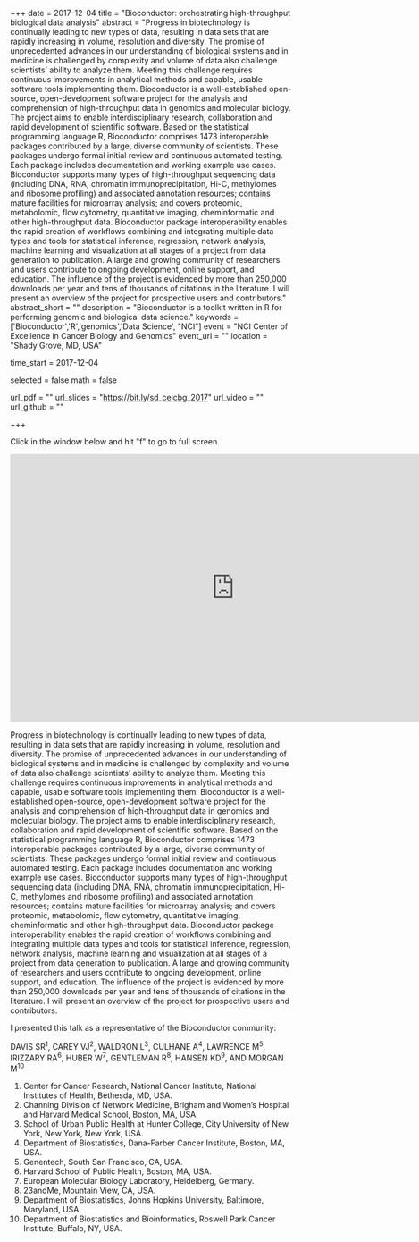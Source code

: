 +++
date = 2017-12-04
title = "Bioconductor: orchestrating high-throughput biological data analysis"
abstract = "Progress in biotechnology is continually leading to new types of data, resulting in data sets that are rapidly increasing in volume, resolution and diversity. The promise of unprecedented advances in our understanding of biological systems and in medicine is challenged by complexity and volume of data also challenge scientists’ ability to analyze them. Meeting this challenge requires continuous improvements in analytical methods and capable, usable software tools implementing them. Bioconductor is a well-established open-source, open-development software project for the analysis and comprehension of high-throughput data in genomics and molecular biology. The project aims to enable interdisciplinary research, collaboration and rapid development of scientific software. Based on the statistical programming language R, Bioconductor comprises 1473 interoperable packages contributed by a large, diverse community of scientists. These packages undergo formal initial review and continuous automated testing. Each package includes documentation and working example use cases. Bioconductor supports many types of high-throughput sequencing data (including DNA, RNA, chromatin immunoprecipitation, Hi-C, methylomes and ribosome profiling) and associated annotation resources; contains mature facilities for microarray analysis; and covers proteomic, metabolomic, flow cytometry, quantitative imaging, cheminformatic and other high-throughput data. Bioconductor package interoperability enables the rapid creation of workflows combining and integrating multiple data types and tools for statistical inference, regression, network analysis, machine learning and visualization at all stages of a project from data generation to publication. A large and growing community of researchers and users contribute to ongoing development, online support, and education. The influence of the project is evidenced by more than 250,000 downloads per year and tens of thousands of citations in the literature. I will present an overview of the project for prospective users and contributors."
abstract_short = ""
description = "Bioconductor is a toolkit written in R for performing genomic and biological data science."
keywords = ['Bioconductor','R','genomics','Data Science', "NCI"]
event = "NCI Center of Excellence in Cancer Biology and Genomics"
event_url = ""
location = "Shady Grove, MD, USA"

time_start = 2017-12-04

selected = false
math = false

url_pdf = ""
url_slides = "https://bit.ly/sd_ceicbg_2017"
url_video = ""
url_github = ""

+++

Click in the window below and hit "f" to go to full screen.

<iframe src="https://seandavi.github.io/biocshorttalk/" frameborder="0" width="801" height="480" allowfullscreen="true" mozallowfullscreen="true" webkitallowfullscreen="true"></iframe>

Progress in biotechnology is continually leading to new types of data,
resulting in data sets that are rapidly increasing in volume,
resolution and diversity. The promise of unprecedented advances in our
understanding of biological systems and in medicine is challenged by
complexity and volume of data also challenge scientists’ ability to
analyze them. Meeting this challenge requires continuous improvements
in analytical methods and capable, usable software tools implementing
them. Bioconductor is a well-established open-source, open-development
software project for the analysis and comprehension of high-throughput
data in genomics and molecular biology. The project aims to enable
interdisciplinary research, collaboration and rapid development of
scientific software. Based on the statistical programming language R,
Bioconductor comprises 1473 interoperable packages contributed by a
large, diverse community of scientists. These packages undergo formal
initial review and continuous automated testing. Each package includes
documentation and working example use cases. Bioconductor supports
many types of high-throughput sequencing data (including DNA, RNA,
chromatin immunoprecipitation, Hi-C, methylomes and ribosome
profiling) and associated annotation resources; contains mature
facilities for microarray analysis; and covers proteomic, metabolomic,
flow cytometry, quantitative imaging, cheminformatic and other
high-throughput data. Bioconductor package interoperability enables
the rapid creation of workflows combining and integrating multiple
data types and tools for statistical inference, regression, network
analysis, machine learning and visualization at all stages of a
project from data generation to publication. A large and growing
community of researchers and users contribute to ongoing development,
online support, and education. The influence of the project is
evidenced by more than 250,000 downloads per year and tens of
thousands of citations in the literature. I will present an overview
of the project for prospective users and contributors. 

I presented this talk as a representative of the Bioconductor community:

DAVIS SR<sup>1</sup>, CAREY VJ<sup>2</sup>, WALDRON L<sup>3</sup>, CULHANE A<sup>4</sup>, LAWRENCE M<sup>5</sup>, IRIZZARY RA<sup>6</sup>, HUBER W<sup>7</sup>, GENTLEMAN R<sup>8</sup>, HANSEN KD<sup>9</sup>, AND MORGAN M<sup>10</sup>

1. Center for Cancer Research, National Cancer Institute, National Institutes of Health, Bethesda, MD, USA.
2. Channing Division of Network Medicine, Brigham and Women’s Hospital and Harvard Medical School, Boston, MA, USA.
3. School of Urban Public Health at Hunter College, City University of New York, New York, New York, USA.
4. Department of Biostatistics, Dana-Farber Cancer Institute, Boston, MA, USA.
5. Genentech, South San Francisco, CA, USA.
6. Harvard School of Public Health, Boston, MA, USA.
7. European Molecular Biology Laboratory, Heidelberg, Germany.
8. 23andMe, Mountain View, CA, USA.
9. Department of Biostatistics, Johns Hopkins University, Baltimore, Maryland, USA.
10. Department of Biostatistics and Bioinformatics, Roswell Park Cancer Institute, Buffalo, NY, USA.
